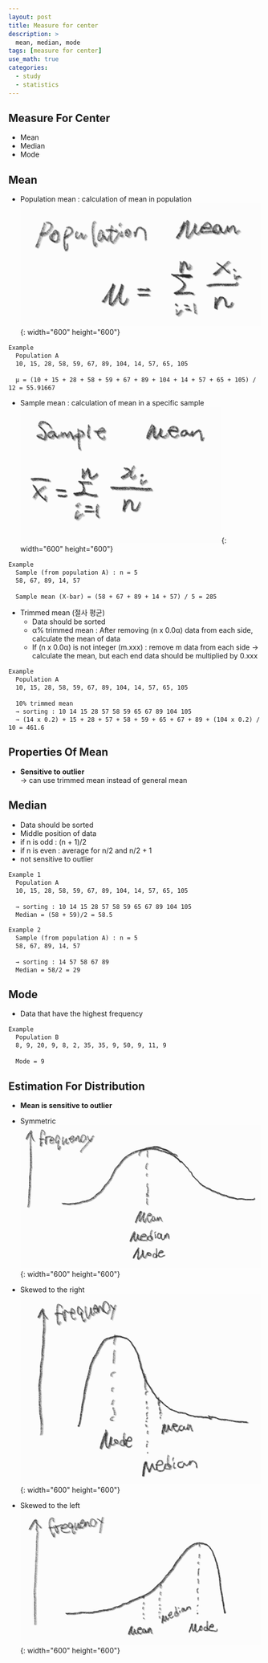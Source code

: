 ```yaml
---
layout: post
title: Measure for center
description: >
  mean, median, mode
tags: [measure for center]
use_math: true
categories:
  - study
  - statistics
---
```

## Measure For Center
* Mean
* Median
* Mode

## Mean
* Population mean : calculation of mean in population<br>
![그림1](/assets/img/73.PNG?raw=true){: width="600" height="600"}<br>

~~~
Example
  Population A
  10, 15, 28, 58, 59, 67, 89, 104, 14, 57, 65, 105

  μ = (10 + 15 + 28 + 58 + 59 + 67 + 89 + 104 + 14 + 57 + 65 + 105) / 12 = 55.91667
~~~

* Sample mean : calculation of mean in a specific sample<br>
![그림2](/assets/img/74.PNG?raw=true){: width="600" height="600"}<br>

~~~
Example
  Sample (from population A) : n = 5
  58, 67, 89, 14, 57

  Sample mean (X-bar) = (58 + 67 + 89 + 14 + 57) / 5 = 285
~~~

* Trimmed mean (절사 평균)
  * Data should be sorted
  * α% trimmed mean : After removing (n x 0.0α) data from each side, calculate the mean of data
  * If (n x 0.0α) is not integer (m.xxx) : remove m data from each side → calculate the mean, but each end data should be multiplied by 0.xxx<br>

~~~
Example
  Population A
  10, 15, 28, 58, 59, 67, 89, 104, 14, 57, 65, 105

  10% trimmed mean
  → sorting : 10 14 15 28 57 58 59 65 67 89 104 105
  → (14 x 0.2) + 15 + 28 + 57 + 58 + 59 + 65 + 67 + 89 + (104 x 0.2) / 10 = 461.6
~~~

## Properties Of Mean
* **Sensitive to outlier**<br>
→ can use trimmed mean instead of general mean

## Median
* Data should be sorted
* Middle position of data
* if n is odd : (n + 1)/2
* if n is even : average for n/2 and n/2 + 1
* not sensitive to outlier <br>

~~~
Example 1
  Population A
  10, 15, 28, 58, 59, 67, 89, 104, 14, 57, 65, 105

  → sorting : 10 14 15 28 57 58 59 65 67 89 104 105
  Median = (58 + 59)/2 = 58.5
~~~

~~~
Example 2
  Sample (from population A) : n = 5
  58, 67, 89, 14, 57

  → sorting : 14 57 58 67 89
  Median = 58/2 = 29
~~~

## Mode
* Data that have the highest frequency<br>

~~~
Example
  Population B
  8, 9, 20, 9, 8, 2, 35, 35, 9, 50, 9, 11, 9

  Mode = 9
~~~

## Estimation For Distribution
* **Mean is sensitive to outlier**
* Symmetric<br>
![그림3](/assets/img/75.PNG?raw=true){: width="600" height="600"}<br>

* Skewed to the right<br>
![그림4](/assets/img/76.PNG?raw=true){: width="600" height="600"}<br>

* Skewed to the left<br>
![그림5](/assets/img/77.PNG?raw=true){: width="600" height="600"}<br>
